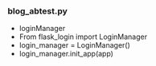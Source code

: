 ### blog_abtest.py
 - loginManager
  - From flask_login import LoginManager
  - login_manager = LoginManager()
  - login_manager.init_app(app) 
